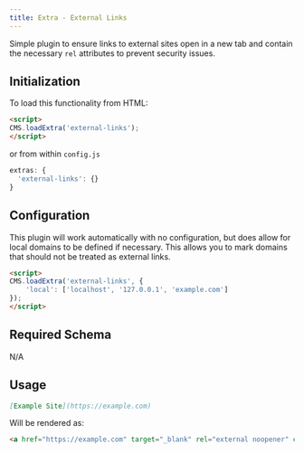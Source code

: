 ```yaml
---
title: Extra - External Links
---
```


Simple plugin to ensure links to external sites open in a new tab and contain
the necessary `rel` attributes to prevent security issues.


## Initialization

To load this functionality from HTML:

```html
<script>
CMS.loadExtra('external-links');
</script>
```

or from within `config.js`

```javascript
extras: {
  'external-links': {}
}
```


## Configuration

This plugin will work automatically with no configuration, but does allow for
local domains to be defined if necessary.
This allows you to mark domains that should not be treated as external links.

```html
<script>
CMS.loadExtra('external-links', {
	'local': ['localhost', '127.0.0.1', 'example.com']
});
</script>
```



## Required Schema

N/A


## Usage

```markdown
[Example Site](https://example.com)
```

Will be rendered as:

```html
<a href="https://example.com" target="_blank" rel="external noopener" class="external">Example Site</a>
```

